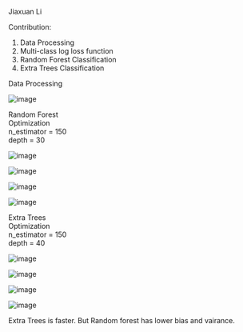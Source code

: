 Jiaxuan Li

Contribution:
  1. Data Processing     
  2. Multi-class log loss function   
  3. Random Forest Classification   
  4. Extra Trees Classification   

Data Processing

![image](https://user-images.githubusercontent.com/37093162/126872947-aefed9fe-6a0a-488f-84ca-a4a12b8229fe.png)



Random Forest      
  Optimization      
    n_estimator = 150   
    depth = 30   


![image](https://user-images.githubusercontent.com/37093162/126872707-e3549708-93ae-4d0a-b57c-9275e4504582.png)

![image](https://user-images.githubusercontent.com/37093162/126872715-fbf6c25e-b502-42b2-b37a-3c4318d43ddf.png)

![image](https://user-images.githubusercontent.com/37093162/126872724-aa033d49-45bd-4f86-b43f-ed37abe7a8a4.png)

![image](https://user-images.githubusercontent.com/37093162/126872728-4512627a-b9da-4b05-bbc6-6d718ad83ab6.png)



Extra Trees        
  Optimization    
  n_estimator = 150   
  depth = 40   

![image](https://user-images.githubusercontent.com/37093162/126874367-9ff79e44-e621-4839-8eeb-5540511fb840.png)

![image](https://user-images.githubusercontent.com/37093162/126874358-835706f7-e62a-454f-ba7f-7e372560bab6.png)

![image](https://user-images.githubusercontent.com/37093162/126874343-4a2acff9-e93d-4cac-8c83-b0c7a5d027ac.png)

![image](https://user-images.githubusercontent.com/37093162/126874334-6a13ec2e-0152-45f1-ba8f-970d57c94fd3.png)


Extra Trees is faster. But Random forest has lower bias and vairance.



